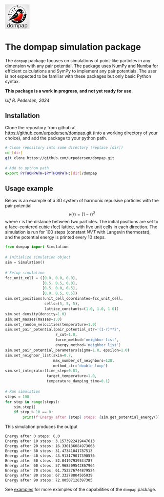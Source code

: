 ![dompap logo](dompap_logo_80x80.png)

# The dompap simulation package

The `dompap` package focuses on simulations of point-like particles in any dimension with any pair potential.
The package uses NumPy and Numba for efficient calculations and SymPy to implement any pair potentials. 
The user is not expected to be familiar with these packages but only basic Python syntax.

**This package is a work in progress, and not yet ready for use.**

*Ulf R. Pedersen, 2024*

## Installation
Clone the repository from github at https://github.com/urpedersen/dompap.git 
(into a working directory of your choice), and add the package to your python path.
```bash
# Clone repository into some directory (replace [dir])
cd [dir]
git clone https://github.com/urpedersen/dompap.git

# Add to python path
export PYTHONPATH=$PYTHONPATH:[dir]/dompap
```

## Usage example
Below is an example of a 3D system of harmonic repulsive particles with the pair potential
$$v(r) = (1 - r)^2$$
where $r$ is the distance between two particles. The initial positions are set to a face-centered cubic (fcc) lattice,
with five unit cells in each direction. 
The simulation is run for 100 steps (constant $NVT$ with Langevin thermostat), and the potential energy is printed every 10 steps.

```python
from dompap import Simulation

# Initialize simulation object
sim = Simulation()

# Setup simulation
fcc_unit_cell = ([0.0, 0.0, 0.0], 
                 [0.5, 0.5, 0.0], 
                 [0.5, 0.0, 0.5], 
                 [0.0, 0.5, 0.5])
sim.set_positions(unit_cell_coordinates=fcc_unit_cell,
                  cells=(5, 5, 5), 
                  lattice_constants=(1.0, 1.0, 1.0))
sim.set_density(density=1.0)
sim.set_masses(masses=1.0)
sim.set_random_velocities(temperature=1.0)
sim.set_pair_potential(pair_potential_str='(1-r)**2', 
                       r_cut=1.0,
                       force_method='neighbor list', 
                       energy_method='neighbor list')
sim.set_pair_potential_parameters(sigma=1.0, epsilon=1.0)
sim.set_neighbor_list(skin=0.7, 
                      max_number_of_neighbors=128, 
                      method_str='double loop')
sim.set_integrator(time_step=0.01, 
                   target_temperature=1.0, 
                   temperature_damping_time=0.1)

# Run simulation
steps = 100
for step in range(steps):
    sim.step()
    if step % 10 == 0:
        print(f'Energy after {step} steps: {sim.get_potential_energy()}')
```
This simulation produces the output
```
Energy after 0 steps: 0.0
Energy after 10 steps: 3.1573922419447613
Energy after 20 steps: 16.330136084973663
Energy after 30 steps: 31.47341041787513
Energy after 40 steps: 43.913179017390576
Energy after 50 steps: 52.04197939534787
Energy after 60 steps: 57.968309542867964
Energy after 70 steps: 61.752276744879524
Energy after 80 steps: 67.33278804505039
Energy after 90 steps: 72.00507120397305
```
See [examples](examples) for more examples of the capabilities of the `dompap` package.